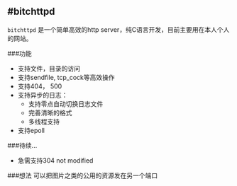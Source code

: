 #bitchttpd
----

`bitchttpd` 是一个简单高效的http server，纯C语言开发，目前主要用在本人个人的网站。

###功能
* 支持文件，目录的访问
* 支持sendfile, tcp_cock等高效操作
* 支持404， 500
* 支持异步的日志：
    * 支持零点自动切换日志文件
    * 完善清晰的格式
    * 多线程支持
* 支持epoll


###待续...
* 急需支持304 not modified


###想法
   可以把图片之类的公用的资源发在另一个端口